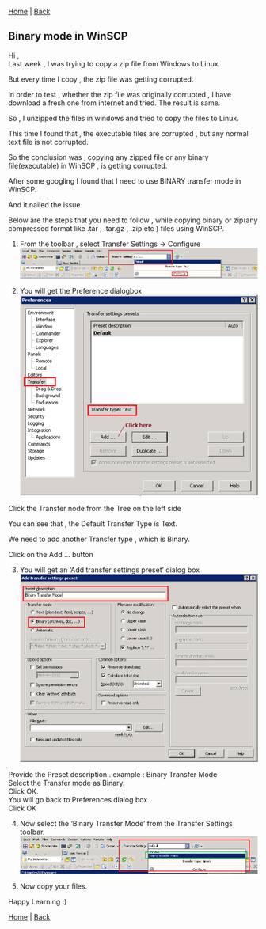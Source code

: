 [Home](https://debbiswal.github.io/Articles/) \| [Back](https://debbiswal.github.io/Articles/#winscp)

## Binary mode in WinSCP

Hi ,  
Last week , I was trying to copy a zip file from Windows to Linux.  

But every time I copy , the zip file was getting corrupted.  

In order to test , whether the zip file was originally corrupted , I have download a fresh one from internet and tried. The result is same.  

So , I unzipped the files in windows and tried to copy the files to Linux.  

This time I found that , the executable files are corrupted , but any normal text file is not corrupted.  

So the conclusion was , copying any zipped file or any binary file(executable) in WinSCP , is getting corrupted.  

After some googling I found that I need to use BINARY transfer mode in WinSCP.  

And it nailed the issue.  

Below are the steps that you need to follow , while copying binary or zip(any compressed format like .tar , .tar.gz , .zip etc ) files using WinSCP.  


1)	From the toolbar , select Transfer Settings -> Configure  
![img1](images/img1.png)  

2) You will get the Preference dialogbox  
![img2](images/img2.png)  

Click the Transfer node from the Tree on the left side  

You can see that , the Default Transfer Type is Text.  

We need to add another Transfer type , which is Binary.  

Click on the Add … button  

3) You will get an ‘Add transfer settings preset’ dialog box  
![img3](images/img3.png) 

Provide the Preset description . example : Binary Transfer Mode  
Select the Transfer mode as Binary.  
Click OK.  
You will go back to Preferences dialog box  
Click OK  

4) Now select the ‘Binary Transfer Mode’ from the Transfer Settings toolbar.  
![img4](images/img4.png)  

5) Now copy your files.  

Happy Learning :)

[Home](https://debbiswal.github.io/Articles/) \| [Back](https://debbiswal.github.io/Articles/#winscp)
